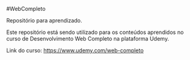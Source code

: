 #WebCompleto

Repositório para aprendizado.

Este repositório está sendo utilizado para os conteúdos aprendidos no curso de Desenvolvimento Web Completo na plataforma Udemy.

Link do curso: https://www.udemy.com/web-completo
